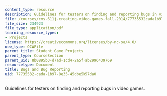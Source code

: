```yaml
---
content_type: resource
description: Guidelines for testers on finding and reporting bugs in video games.
file: /courses/cms-611j-creating-video-games-fall-2014/77735532cada1b978e3545dbe5b57da0_MITCMS_611JF14_BugReportng.pdf
file_size: 234923
file_type: application/pdf
learning_resource_types:
- Projects
license: https://creativecommons.org/licenses/by-nc-sa/4.0/
ocw_type: OCWFile
parent_title: Student Game Projects
parent_type: CourseSection
parent_uid: 8b0895b3-d7ad-1cd4-2a5f-ab2996439769
resourcetype: Document
title: Bugs and Bug Reporting
uid: 77735532-cada-1b97-8e35-45dbe5b57da0
---
```

Guidelines for testers on finding and reporting bugs in video games.